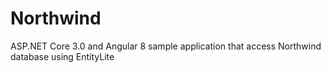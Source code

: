 # Northwind
ASP.NET Core 3.0 and Angular 8 sample application that access Northwind database using EntityLite
